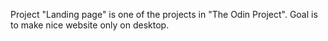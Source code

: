 Project "Landing page" is one of the projects in "The Odin Project". Goal is to make nice website only on desktop.
